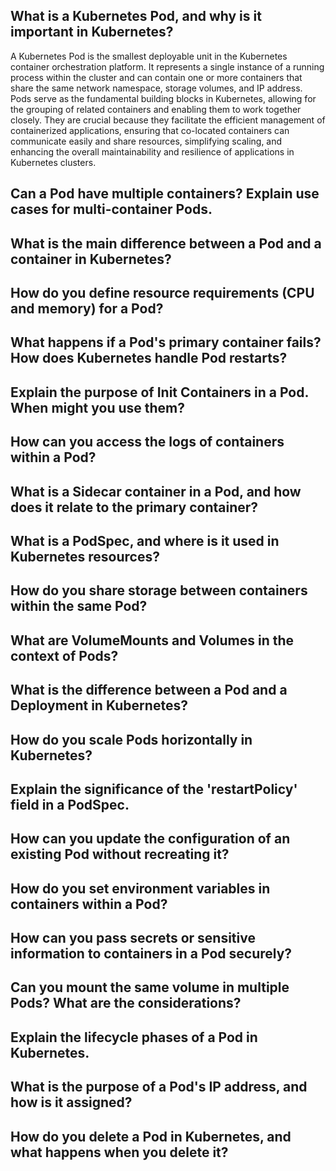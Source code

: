 
##  What is a Kubernetes Pod, and why is it important in Kubernetes?
A Kubernetes Pod is the smallest deployable unit in the Kubernetes container orchestration platform. It represents a single instance of a running process within the cluster and can contain one or more containers that share the same network namespace, storage volumes, and IP address. Pods serve as the fundamental building blocks in Kubernetes, allowing for the grouping of related containers and enabling them to work together closely. They are crucial because they facilitate the efficient management of containerized applications, ensuring that co-located containers can communicate easily and share resources, simplifying scaling, and enhancing the overall maintainability and resilience of applications in Kubernetes clusters.

##  Can a Pod have multiple containers? Explain use cases for multi-container Pods.

##  What is the main difference between a Pod and a container in Kubernetes?
##  How do you define resource requirements (CPU and memory) for a Pod?
##  What happens if a Pod's primary container fails? How does Kubernetes handle Pod restarts?
##  Explain the purpose of Init Containers in a Pod. When might you use them?
##  How can you access the logs of containers within a Pod?
##  What is a Sidecar container in a Pod, and how does it relate to the primary container?
##  What is a PodSpec, and where is it used in Kubernetes resources?
##  How do you share storage between containers within the same Pod?
##  What are VolumeMounts and Volumes in the context of Pods?
##  What is the difference between a Pod and a Deployment in Kubernetes?
##  How do you scale Pods horizontally in Kubernetes?
##  Explain the significance of the 'restartPolicy' field in a PodSpec.
##  How can you update the configuration of an existing Pod without recreating it?
##  How do you set environment variables in containers within a Pod?
##  How can you pass secrets or sensitive information to containers in a Pod securely?
##  Can you mount the same volume in multiple Pods? What are the considerations?
##  Explain the lifecycle phases of a Pod in Kubernetes.
##  What is the purpose of a Pod's IP address, and how is it assigned?
##  How do you delete a Pod in Kubernetes, and what happens when you delete it?
